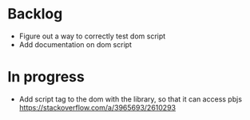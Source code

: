 # Backlog
* Figure out a way to correctly test dom script
* Add documentation on dom script

# In progress
* Add script tag to the dom with the library, so that it can access pbjs https://stackoverflow.com/a/3965693/2610293
